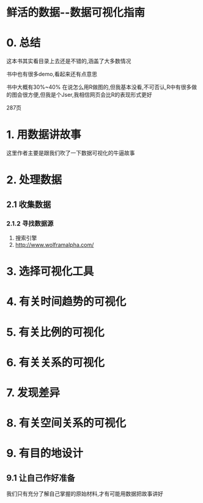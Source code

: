 # 鲜活的数据--数据可视化指南

# 0. 总结 

这本书其实看目录上去还是不错的,涵盖了大多数情况

书中也有很多demo,看起来还有点意思

书中大概有30%~40% 在说怎么用R做图的,但我基本没看,不可否认,R中有很多做的图会很方便,但我是个Jser,我相信网页会比R的表现形式更好



287页

# 1. 用数据讲故事

这里作者主要是跟我们吹了一下数据可视化的牛逼故事

# 2. 处理数据

## 2.1 收集数据

### 2.1.2 寻找数据源

1. 搜索引擎
2. http://www.wolframalpha.com/

# 3. 选择可视化工具

# 4. 有关时间趋势的可视化

# 5. 有关比例的可视化

# 6. 有关关系的可视化

# 7. 发现差异

# 8. 有关空间关系的可视化

# 9. 有目的地设计

## 9.1 让自己作好准备

我们只有充分了解自己掌握的原始材料,才有可能用数据把故事讲好